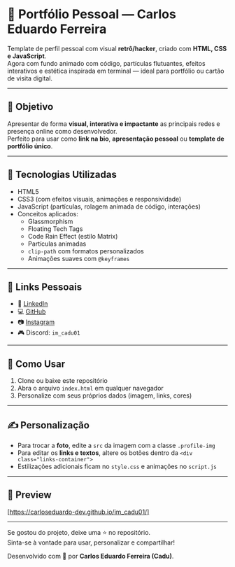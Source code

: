 # 🧠 Portfólio Pessoal — Carlos Eduardo Ferreira

Template de perfil pessoal com visual **retrô/hacker**, criado com **HTML, CSS e JavaScript**.  
Agora com fundo animado com código, partículas flutuantes, efeitos interativos e estética inspirada em terminal — ideal para portfólio ou cartão de visita digital.

---

## 🎯 Objetivo

Apresentar de forma **visual, interativa e impactante** as principais redes e presença online como desenvolvedor.  
Perfeito para usar como **link na bio**, **apresentação pessoal** ou **template de portfólio único**.

---

## 📌 Tecnologias Utilizadas

- HTML5
- CSS3 (com efeitos visuais, animações e responsividade)
- JavaScript (partículas, rolagem animada de código, interações)
- Conceitos aplicados:
  - Glassmorphism
  - Floating Tech Tags
  - Code Rain Effect (estilo Matrix)
  - Partículas animadas
  - `clip-path` com formatos personalizados
  - Animações suaves com `@keyframes`

---

## 🔗 Links Pessoais

- 🔗 [LinkedIn](https://www.linkedin.com/in/carlos-eduardo-ferreira-132295200)
- 💻 [GitHub](https://github.com/Carloseduardo-dev)
- 📷 [Instagram](https://www.instagram.com/im_caduu)
- 🎮 Discord: `im_cadu01`

---

## 🚀 Como Usar

1. Clone ou baixe este repositório
2. Abra o arquivo `index.html` em qualquer navegador
3. Personalize com seus próprios dados (imagem, links, cores)

---

## ✍️ Personalização

- Para trocar a **foto**, edite a `src` da imagem com a classe `.profile-img`
- Para editar os **links e textos**, altere os botões dentro da `<div class="links-container">`
- Estilizações adicionais ficam no `style.css` e animações no `script.js`

---

## 📸 Preview

[https://carloseduardo-dev.github.io/im_cadu01/]

---

Se gostou do projeto, deixe uma ⭐ no repositório.  
Sinta-se à vontade para usar, personalizar e compartilhar!

Desenvolvido com 💚 por **Carlos Eduardo Ferreira (Cadu)**.
